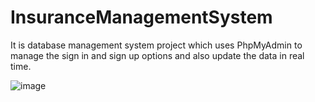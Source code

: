 # InsuranceManagementSystem
It is database management system project which uses PhpMyAdmin to manage the sign in and sign up options and also update the data in real time.

![image](https://user-images.githubusercontent.com/70505625/103275885-257ca500-49eb-11eb-8180-9a6cb39de8e2.png)
